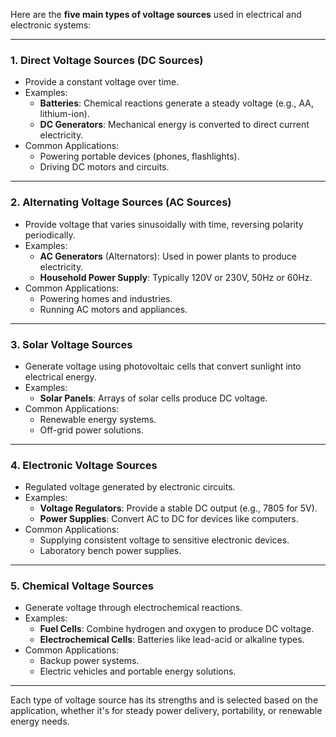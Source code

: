 Here are the **five main types of voltage sources** used in electrical and electronic systems:

---

### **1. Direct Voltage Sources (DC Sources)**
   - Provide a constant voltage over time.
   - Examples:
     - **Batteries**: Chemical reactions generate a steady voltage (e.g., AA, lithium-ion).
     - **DC Generators**: Mechanical energy is converted to direct current electricity.
   - Common Applications:
     - Powering portable devices (phones, flashlights).
     - Driving DC motors and circuits.

---

### **2. Alternating Voltage Sources (AC Sources)**
   - Provide voltage that varies sinusoidally with time, reversing polarity periodically.
   - Examples:
     - **AC Generators** (Alternators): Used in power plants to produce electricity.
     - **Household Power Supply**: Typically 120V or 230V, 50Hz or 60Hz.
   - Common Applications:
     - Powering homes and industries.
     - Running AC motors and appliances.

---

### **3. Solar Voltage Sources**
   - Generate voltage using photovoltaic cells that convert sunlight into electrical energy.
   - Examples:
     - **Solar Panels**: Arrays of solar cells produce DC voltage.
   - Common Applications:
     - Renewable energy systems.
     - Off-grid power solutions.

---

### **4. Electronic Voltage Sources**
   - Regulated voltage generated by electronic circuits.
   - Examples:
     - **Voltage Regulators**: Provide a stable DC output (e.g., 7805 for 5V).
     - **Power Supplies**: Convert AC to DC for devices like computers.
   - Common Applications:
     - Supplying consistent voltage to sensitive electronic devices.
     - Laboratory bench power supplies.

---

### **5. Chemical Voltage Sources**
   - Generate voltage through electrochemical reactions.
   - Examples:
     - **Fuel Cells**: Combine hydrogen and oxygen to produce DC voltage.
     - **Electrochemical Cells**: Batteries like lead-acid or alkaline types.
   - Common Applications:
     - Backup power systems.
     - Electric vehicles and portable energy solutions.

---

Each type of voltage source has its strengths and is selected based on the application, whether it's for steady power delivery, portability, or renewable energy needs.
